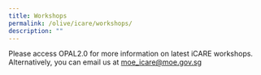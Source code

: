 ```yaml
---
title: Workshops
permalink: /olive/icare/workshops/
description: ""
---
```

Please access OPAL2.0 for more information on latest iCARE workshops. Alternatively, you can email us at [moe\_icare@moe.gov.sg](mailto:moe_icare@moe.gov.sg)